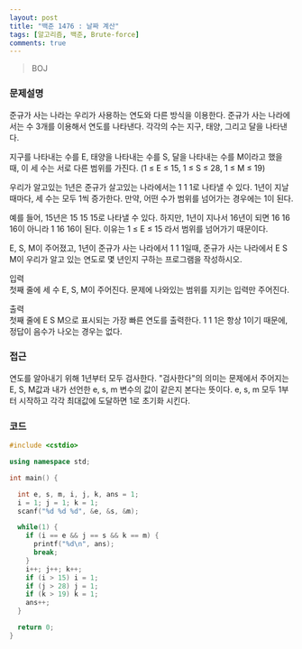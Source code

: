 ```yaml
---
layout: post
title: "백준 1476 : 날짜 계산"
tags: [알고리즘, 백준, Brute-force]
comments: true
---
```


> BOJ  

### 문제설명  
준규가 사는 나라는 우리가 사용하는 연도와 다른 방식을 이용한다. 준규가 사는 나라에서는 수 3개를 이용해서 연도를 나타낸다. 각각의 수는 지구, 태양, 그리고 달을 나타낸다.  

지구를 나타내는 수를 E, 태양을 나타내는 수를 S, 달을 나타내는 수를 M이라고 했을 때, 이 세 수는 서로 다른 범위를 가진다. (1 ≤ E ≤ 15, 1 ≤ S ≤ 28, 1 ≤ M ≤ 19)  

우리가 알고있는 1년은 준규가 살고있는 나라에서는 1 1 1로 나타낼 수 있다. 1년이 지날 때마다, 세 수는 모두 1씩 증가한다. 만약, 어떤 수가 범위를 넘어가는 경우에는 1이 된다.  

예를 들어, 15년은 15 15 15로 나타낼 수 있다. 하지만, 1년이 지나서 16년이 되면 16 16 16이 아니라 1 16 16이 된다. 이유는 1 ≤ E ≤ 15 라서 범위를 넘어가기 때문이다.  

E, S, M이 주어졌고, 1년이 준규가 사는 나라에서 1 1 1일때, 준규가 사는 나라에서 E S M이 우리가 알고 있는 연도로 몇 년인지 구하는 프로그램을 작성하시오.  

입력  
첫째 줄에 세 수 E, S, M이 주어진다. 문제에 나와있는 범위를 지키는 입력만 주어진다.  

출력  
첫째 줄에 E S M으로 표시되는 가장 빠른 연도를 출력한다. 1 1 1은 항상 1이기 때문에, 정답이 음수가 나오는 경우는 없다.  

### 접근  
연도를 알아내기 위해 1년부터 모두 검사한다. "검사한다"의 의미는 문제에서 주어지는 E, S, M값과 내가 선언한 e, s, m 변수의 값이 같은지 본다는 뜻이다. e, s, m 모두 1부터 시작하고 각각 최대값에 도달하면 1로 초기화 시킨다.  

### 코드  
~~~c++
#include <cstdio>

using namespace std;

int main() {

  int e, s, m, i, j, k, ans = 1;
  i = 1; j = 1; k = 1;
  scanf("%d %d %d", &e, &s, &m);

  while(1) {
    if (i == e && j == s && k == m) {
      printf("%d\n", ans);
      break;
    }
    i++; j++; k++;
    if (i > 15) i = 1;
    if (j > 28) j = 1;
    if (k > 19) k = 1;
    ans++;
  }

  return 0;
}
~~~
